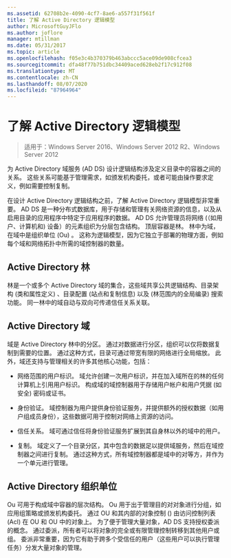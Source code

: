 ```yaml
---
ms.assetid: 62708b2e-4090-4cf7-8ae6-a557f31f561f
title: 了解 Active Directory 逻辑模型
author: MicrosoftGuyJFlo
ms.author: joflore
manager: mtillman
ms.date: 05/31/2017
ms.topic: article
ms.openlocfilehash: f05e3c4b370379b463abccc5ace09de908cfcea3
ms.sourcegitcommit: dfa48f77b751dbc34409aced628eb2f17c912f08
ms.translationtype: MT
ms.contentlocale: zh-CN
ms.lasthandoff: 08/07/2020
ms.locfileid: "87964964"
---
```

# <a name="understanding-the-active-directory-logical-model"></a>了解 Active Directory 逻辑模型

>适用于：Windows Server 2016、Windows Server 2012 R2、Windows Server 2012

为 Active Directory 域服务 (AD DS) 设计逻辑结构涉及定义目录中的容器之间的关系。 这些关系可能基于管理需求，如颁发机构委托，或者可能由操作要求定义，例如需要控制复制。

在设计 Active Directory 逻辑结构之前，了解 Active Directory 逻辑模型非常重要。 AD DS 是一种分布式数据库，用于存储和管理有关网络资源的信息，以及从启用目录的应用程序中特定于应用程序的数据。 AD DS 允许管理员将网络 (（如用户、计算机和) 设备）的元素组织为分层包含结构。 顶层容器是林。 林中为域，在域中是组织单位 (Ou) 。 这称为逻辑模型，因为它独立于部署的物理方面，例如每个域和网络拓扑中所需的域控制器的数量。

## <a name="active-directory-forest"></a>Active Directory 林
林是一个或多个 Active Directory 域的集合，这些域共享公共逻辑结构、目录架构 (类和属性定义) 、目录配置 (站点和复制信息) 以及 (林范围内的全局编录) 搜索功能。 同一林中的域自动与双向可传递信任关系关联。

## <a name="active-directory-domain"></a>Active Directory 域
域是 Active Directory 林中的分区。 通过对数据进行分区，组织可以仅将数据复制到需要的位置。 通过这种方式，目录可通过带宽有限的网络进行全局缩放。 此外，域还支持与管理相关的许多其他核心功能，包括：

-   网络范围的用户标识。 域允许创建一次用户标识，并在加入域所在的林的任何计算机上引用用户标识。 构成域的域控制器用于存储用户帐户和用户凭据 (如安全) 密码或证书。

-   身份验证。 域控制器为用户提供身份验证服务，并提供额外的授权数据（如用户组成员身份），这些数据可用于控制对网络上资源的访问。

-   信任关系。 域可通过信任将身份验证服务扩展到其自身林以外的域中的用户。

-   复制。 域定义了一个目录分区，其中包含的数据足以提供域服务，然后在域控制器之间进行复制。 通过这种方式，所有域控制器都是域中的对等方，并作为一个单元进行管理。

## <a name="active-directory-organizational-units"></a>Active Directory 组织单位
Ou 可用于构成域中容器的层次结构。 Ou 用于出于管理目的对对象进行分组，如应用组策略或颁发机构委托。 通过 OU 和其内部的对象控制 () 由访问控制列表 (Acl) 在 OU 和 OU 中的对象上。 为了便于管理大量对象，AD DS 支持授权委派的概念。 通过委派，所有者可以将对象的完全或有限管理控制转移到其他用户或组。 委派非常重要，因为它有助于跨多个受信任的用户（这些用户可以执行管理任务）分发大量对象的管理。



